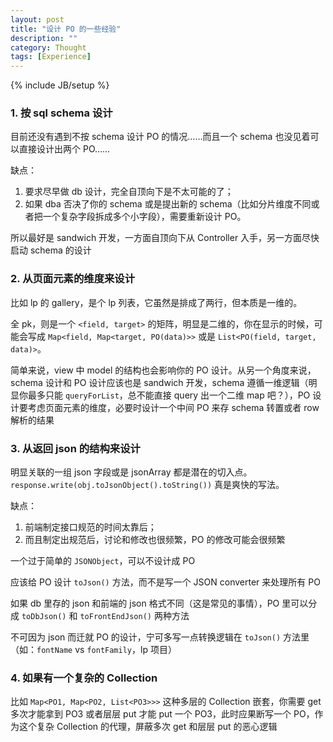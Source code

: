 ```yaml
---
layout: post
title: "设计 PO 的一些经验"
description: ""
category: Thought
tags: [Experience]
---
```

{% include JB/setup %}

### 1. 按 sql schema 设计

目前还没有遇到不按 schema 设计 PO 的情况……而且一个 schema 也没见着可以直接设计出两个 PO……  

缺点：
	
1. 要求尽早做 db 设计，完全自顶向下是不太可能的了；
2. 如果 dba 否决了你的 schema 或是提出新的 schema（比如分片维度不同或者把一个复杂字段拆成多个小字段），需要重新设计 PO。
	
所以最好是 sandwich 开发，一方面自顶向下从 Controller 入手，另一方面尽快启动 schema 的设计
	
### 2. 从页面元素的维度来设计

比如 lp 的 gallery，是个 lp 列表，它虽然是排成了两行，但本质是一维的。  

全 pk，则是一个 `<field, target>` 的矩阵，明显是二维的，你在显示的时候，可能会写成 `Map<field, Map<target, PO(data)>>` 或是 `List<PO(field, target, data)>`。  

简单来说，view 中 model 的结构也会影响你的 PO 设计。从另一个角度来说，schema 设计和 PO 设计应该也是 sandwich 开发，schema 遵循一维逻辑（明显你最多只能 `queryForList`，总不能直接 query 出一个二维 map 吧？），PO 设计要考虑页面元素的维度，必要时设计一个中间 PO 来存 schema 转置或者 row 解析的结果

### 3. 从返回 json 的结构来设计

明显关联的一组 json 字段或是 jsonArray 都是潜在的切入点。`response.write(obj.toJsonObject().toString())` 真是爽快的写法。  

缺点：

1. 前端制定接口规范的时间太靠后；
2. 而且制定出规范后，讨论和修改也很频繁，PO 的修改可能会很频繁

一个过于简单的 `JSONObject`，可以不设计成 PO  

应该给 PO 设计 `toJson()` 方法，而不是写一个 JSON converter 来处理所有 PO  

如果 db 里存的 json 和前端的 json 格式不同（这是常见的事情），PO 里可以分成 `toDbJson()` 和 `toFrontEndJson()` 两种方法  

不可因为 json 而迁就 PO 的设计，宁可多写一点转换逻辑在 `toJson()` 方法里（如：`fontName` vs `fontFamily`，lp 项目）  

### 4. 如果有一个复杂的 Collection

比如 `Map<PO1, Map<PO2, List<PO3>>>` 这种多层的 Collection 嵌套，你需要 get 多次才能拿到 PO3 或者层层 put 才能 put 一个 PO3，此时应果断写一个 PO，作为这个复杂 Collection 的代理，屏蔽多次 get 和层层 put 的恶心逻辑

